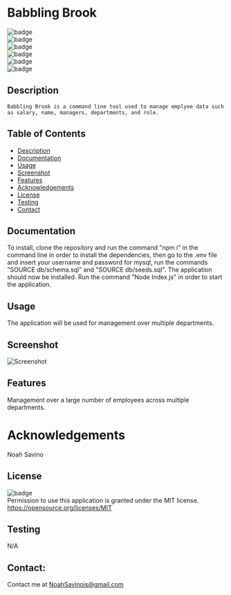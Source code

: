 # Babbling Brook
   ![badge](https://img.shields.io/github/languages/top/LilCalc/Babbling_Brook)
   <br> 
   ![badge](https://img.shields.io/github/languages/count/LilCalc/Babbling_Brook)
   <br>
   ![badge](https://img.shields.io/github/issues/LilCalc/Babbling_Brook)
   <br>
   ![badge](https://img.shields.io/github/issues-closed/LilCalc/Babbling_Brook)
   <br>
   ![badge](https://img.shields.io/github/last-commit/LilCalc/Babbling_Brook)
   <br>
   ![badge](https://img.shields.io/badge/license-MIT-important)
   
   ## Description
   
    Babbling Brook is a command line tool used to manage emplyee data such as salary, name, managers, departments, and role.

   ## Table of Contents
   - [Description](#description)
   - [Documentation](#documentation)
   - [Usage](#usage)
   - [Screenshot](#screenshot)
   - [Features](#features)
   - [Acknowledgements](#acknowledgements)
   - [License](#license)
   - [Testing](#testing)
   - [Contact](#contact)

   ## Documentation
   To install, clone the repository and run the command "npm i" in the command line in order to install the dependencies, then go to the .env file and insert your username and password for mysql, run the commands "SOURCE db/schema.sql" and "SOURCE db/seeds.sql". The application should now be installed. Run the command "Node Index.js" in order to start the application.
  
   ## Usage
   The application will be used for management over multiple departments.
   ## Screenshot
   ![Screenshot](N/A)
   ## Features
   Management over a large number of employees across multiple departments.
   
   # Acknowledgements
   Noah Savino
     
   ## License
   ![badge](https://img.shields.io/badge/license-MIT-important)
   <br>
   Permission to use this application is granted under the MIT license. <https://opensource.org/licenses/MIT>
   ## Testing
   N/A

   ## Contact:
   Contact me at <a href="malito:NoahSavinois@gmail.com">NoahSavinois@gmail.com</a>